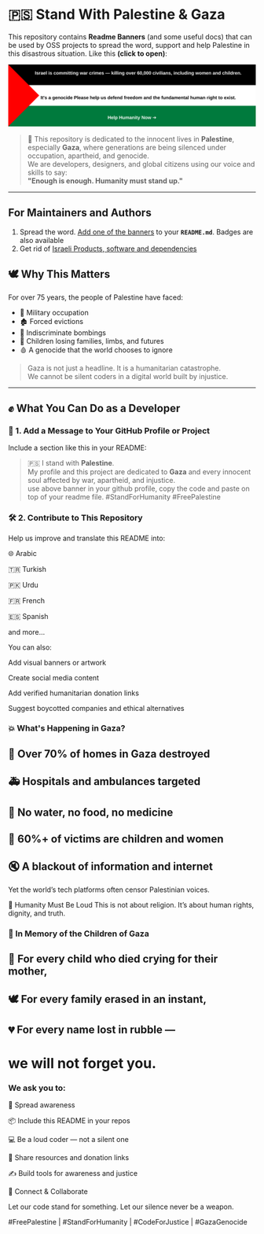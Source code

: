 # 🇵🇸 Stand With Palestine & Gaza

This repository contains **Readme Banners** (and some useful docs) that can be used by OSS projects to spread the word, support and help Palestine in this disastrous situation. Like this **(click to open)**:

[![Stand With Palestine](https://github.com/standforhumanity/stand-with-palestine/blob/main/Banners/Banner1.svg)](https://stand-with-palestine.vercel.app/)

> 📢 This repository is dedicated to the innocent lives in **Palestine**, especially **Gaza**, where generations are being silenced under occupation, apartheid, and genocide.  
> We are developers, designers, and global citizens using our voice and skills to say:  
> **"Enough is enough. Humanity must stand up."**

---

## For Maintainers and Authors

1. Spread the word. [Add one of the banners](/docs/AddBanner.md) to your **`README.md`**. Badges are also available
2. Get rid of [Israeli Products, software and dependencies](/docs/Boycott.md)



## 🕊️ Why This Matters

For over 75 years, the people of Palestine have faced:

- 🚫 Military occupation  
- 🏚️ Forced evictions  
- 🧨 Indiscriminate bombings  
- 🧒 Children losing families, limbs, and futures  
- 🩸 A genocide that the world chooses to ignore

> Gaza is not just a headline. It is a humanitarian catastrophe.  
> We cannot be silent coders in a digital world built by injustice.

---

## ✊ What You Can Do as a Developer

### 📌 1. Add a Message to Your GitHub Profile or Project

Include a section like this in your README:

> 🇵🇸 I stand with **Palestine**.  
> My profile and this project are dedicated to **Gaza** and every innocent soul affected by war, apartheid, and injustice.  
> use above banner in your github profile, copy the code and paste on top of your readme file.
> #StandForHumanity #FreePalestine

### 🛠️ 2. Contribute to This Repository
Help us improve and translate this README into:

🌐 Arabic

🇹🇷 Turkish

🇵🇰 Urdu

🇫🇷 French

🇪🇸 Spanish

and more...

You can also:

Add visual banners or artwork

Create social media content

Add verified humanitarian donation links

Suggest boycotted companies and ethical alternatives

### 💥 What's Happening in Gaza?

## 🚧 Over 70% of homes in Gaza destroyed

## 🚑 Hospitals and ambulances targeted

## 🧼 No water, no food, no medicine

## 🧒 60%+ of victims are children and women

## 🔇 A blackout of information and internet

Yet the world’s tech platforms often censor Palestinian voices.

🧡 Humanity Must Be Loud
This is not about religion. It’s about human rights, dignity, and truth.

### 📌 In Memory of the Children of Gaza

## 🧒 For every child who died crying for their mother,  
## 🕊️ For every family erased in an instant,  
## 💔 For every name lost in rubble —  
# we will not forget you.


### We ask you to:

📢 Spread awareness

📦 Include this README in your repos

💻 Be a loud coder — not a silent one

📎 Share resources and donation links

✍️ Build tools for awareness and justice

🤝 Connect & Collaborate




Let our code stand for something.
Let our silence never be a weapon.

#FreePalestine | #StandForHumanity | #CodeForJustice | #GazaGenocide 

